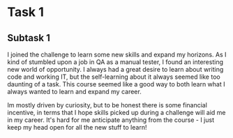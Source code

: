 # Task 1
## Subtask 1
I joined the challenge to learn some new skills and expand my horizons. As I kind of stumbled upon a job in QA as a manual tester, I found an interesting new world of opportunity. I always had a great desire to learn about writing code and working IT, but the self-learning about it always seemed like too daunting of a task. This course seemed like a good way to both learn what I always wanted to learn and expand my career.

Im mostly driven by curiosity, but to be honest there is some financial incentive, in terms that I hope skills picked up during a challenge will aid me in my career. It's hard for me anticipate anything from the course - I just keep my head open for all the new stuff to learn!